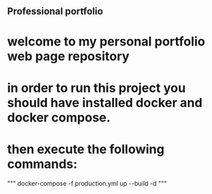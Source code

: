 ## Professional portfolio

# welcome to my personal portfolio web page repository

# in order to run this project you should have installed docker and docker compose.

# then execute the following commands:

""" docker-compose -f production.yml up --build -d """